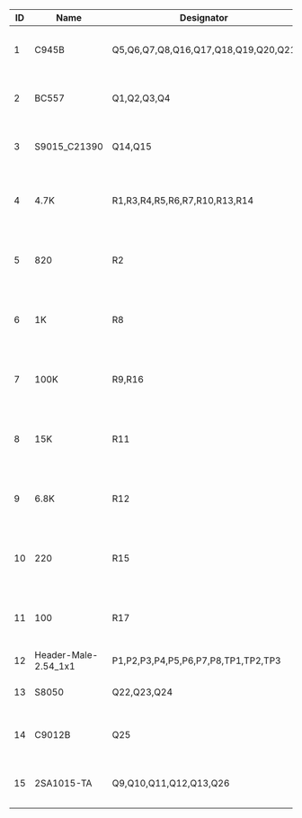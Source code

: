 | ID  | Name             | Designator                               | Footprint                         | Quantity | 3DModel                                                       |
|-----|------------------|------------------------------------------|-----------------------------------|----------|---------------------------------------------------------------|
| 1   | C945B            | Q5,Q6,Q7,Q8,Q16,Q17,Q18,Q19,Q20,Q21       | TO-92-3_L4.9-W3.7-P1.27-L         | 10       | TO-92-3_L4.9-W3.7-P1.27-L                                    |
| 2   | BC557            | Q1,Q2,Q3,Q4                              | TO-92-3_L4.9-W3.7-P1.27-R         | 4        | TO-92-3_L4.9-W3.7-P1.27-L                                    |
| 3   | S9015_C21390     | Q14,Q15                                  | TO-92-3_L4.9-W3.7-P1.27-L         | 2        | TO-92-3_L4.9-W3.7-P1.27-L                                    |
| 4   | 4.7K             | R1,R3,R4,R5,R6,R7,R10,R13,R14            | RES-TH_BD4.5-L11.5-P15.50-D0.8    | 9        | Resistor_THT.3dshapes/R_Axial_DIN0516_L15.5mm_D5.0mm_P30.48mm_Horizontal |
| 5   | 820              | R2                                       | RES-TH_BD4.5-L11.5-P15.50-D0.8    | 1        | Resistor_THT.3dshapes/R_Axial_DIN0516_L15.5mm_D5.0mm_P30.48mm_Horizontal |
| 6   | 1K               | R8                                       | RES-TH_BD4.5-L11.5-P15.50-D0.8    | 1        | Resistor_THT.3dshapes/R_Axial_DIN0516_L15.5mm_D5.0mm_P30.48mm_Horizontal |
| 7   | 100K             | R9,R16                                    | RES-TH_BD4.5-L11.5-P15.50-D0.8    | 2        | Resistor_THT.3dshapes/R_Axial_DIN0516_L15.5mm_D5.0mm_P30.48mm_Horizontal |
| 8   | 15K              | R11                                      | RES-TH_BD4.5-L11.5-P15.50-D0.8    | 1        | Resistor_THT.3dshapes/R_Axial_DIN0516_L15.5mm_D5.0mm_P30.48mm_Horizontal |
| 9   | 6.8K             | R12                                      | RES-TH_BD4.5-L11.5-P15.50-D0.8    | 1        | Resistor_THT.3dshapes/R_Axial_DIN0516_L15.5mm_D5.0mm_P30.48mm_Horizontal |
| 10  | 220              | R15                                      | RES-TH_BD4.5-L11.5-P15.50-D0.8    | 1        | Resistor_THT.3dshapes/R_Axial_DIN0516_L15.5mm_D5.0mm_P30.48mm_Horizontal |
| 11  | 100              | R17                                      | RES-TH_BD4.5-L11.5-P15.50-D0.8    | 1        | Resistor_THT.3dshapes/R_Axial_DIN0516_L15.5mm_D5.0mm_P30.48mm_Horizontal |
| 12  | Header-Male-2.54_1x1 | P1,P2,P3,P4,P5,P6,P7,P8,TP1,TP2,TP3 | HDR-1X1/2.54                      | 11       |                                                               |
| 13  | S8050            | Q22,Q23,Q24                              | TO-92(TO-92-3)                    | 3        | TO-92-3_L4.9-W3.7-P1.27-L                                    |
| 14  | C9012B           | Q25                                      | TO-92-3_L4.9-W3.7-P1.27-L         | 1        | TO-92-3_L4.9-W3.7-P1.27-L                                    |
| 15  | 2SA1015-TA       | Q9,Q10,Q11,Q12,Q13,Q26                    | TO-92-3_L4.8-W3.7-P2.54-L         | 6        | TO-92-3_L4.8-W3.7-H4.8-P2.54                                 |
